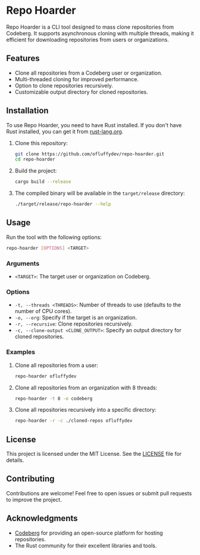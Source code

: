 # Repo Hoarder

Repo Hoarder is a CLI tool designed to mass clone repositories from Codeberg. It supports asynchronous cloning with multiple threads, making it efficient for downloading repositories from users or organizations.

## Features

- Clone all repositories from a Codeberg user or organization.
- Multi-threaded cloning for improved performance.
- Option to clone repositories recursively.
- Customizable output directory for cloned repositories.

## Installation

To use Repo Hoarder, you need to have Rust installed. If you don't have Rust installed, you can get it from [rust-lang.org](https://www.rust-lang.org/).

1. Clone this repository:
   ```bash
   git clone https://github.com/ofluffydev/repo-hoarder.git
   cd repo-hoarder
   ```

2. Build the project:
   ```bash
   cargo build --release
   ```

3. The compiled binary will be available in the `target/release` directory:
   ```bash
   ./target/release/repo-hoarder --help
   ```

## Usage

Run the tool with the following options:

```bash
repo-hoarder [OPTIONS] <TARGET>
```

### Arguments

- `<TARGET>`: The target user or organization on Codeberg.

### Options

- `-t, --threads <THREADS>`: Number of threads to use (defaults to the number of CPU cores).
- `-o, --org`: Specify if the target is an organization.
- `-r, --recursive`: Clone repositories recursively.
- `-c, --clone-output <CLONE_OUTPUT>`: Specify an output directory for cloned repositories.

### Examples

1. Clone all repositories from a user:
   ```bash
   repo-hoarder ofluffydev
   ```

2. Clone all repositories from an organization with 8 threads:
   ```bash
   repo-hoarder -t 8 -o codeberg
   ```

3. Clone all repositories recursively into a specific directory:
   ```bash
   repo-hoarder -r -c ./cloned-repos ofluffydev
   ```

## License

This project is licensed under the MIT License. See the [LICENSE](LICENSE.md) file for details.

## Contributing

Contributions are welcome! Feel free to open issues or submit pull requests to improve the project.

## Acknowledgments

- [Codeberg](https://codeberg.org) for providing an open-source platform for hosting repositories.
- The Rust community for their excellent libraries and tools.
